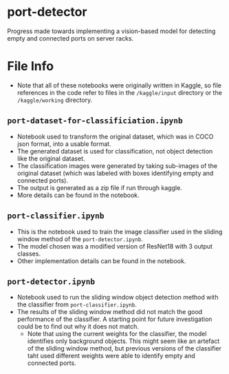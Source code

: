 # port-detector
Progress made towards implementing a vision-based model for detecting empty and connected ports on server racks.

# File Info
* Note that all of these notebooks were originally written in Kaggle, so file references in the code refer to files in the `/kaggle/input` directory or the `/kaggle/working` directory.

## `port-dataset-for-classificiation.ipynb`
* Notebook used to transform the original dataset, which was in COCO json format, into a usable format.
* The generated dataset is used for classification, not object detection like the original dataset.
* The classification images were generated by taking sub-images of the original dataset (which was labeled with boxes identifying empty and connected ports).
* The output is generated as a zip file if run through kaggle.
* More details can be found in the notebook.

## `port-classifier.ipynb`
* This is the notebook used to train the image classifier used in the sliding window method of the `port-detector.ipynb`.
* The model chosen was a modified version of ResNet18 with 3 output classes.
* Other implementation details can be found in the notebook.

## `port-detector.ipynb`
* Notebook used to run the sliding window object detection method with the classifier from `port-classifier.ipynb`.
* The results of the sliding window method did not match the good performance of the classifier. A starting point for future investigation could be to find out why it does not match.
  * Note that using the current weights for the classifier, the model identifies only background objects. This might seem like an artefact of the sliding window method, but previous versions of the classifier taht used different weights were able to identify empty and connected ports.
